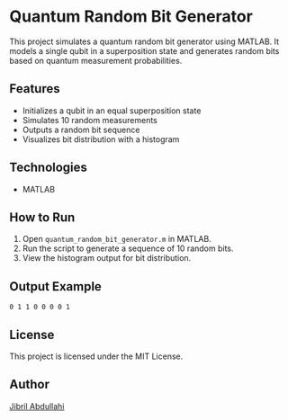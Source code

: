 # Quantum Random Bit Generator

This project simulates a quantum random bit generator using MATLAB. It models a single qubit in a superposition state and generates random bits based on quantum measurement probabilities.

## Features
- Initializes a qubit in an equal superposition state
- Simulates 10 random measurements
- Outputs a random bit sequence
- Visualizes bit distribution with a histogram

## Technologies
- MATLAB

## How to Run
1. Open `quantum_random_bit_generator.m` in MATLAB.
2. Run the script to generate a sequence of 10 random bits.
3. View the histogram output for bit distribution.

## Output Example
```
0 1 1 0 0 0 0 1
```

## License
This project is licensed under the MIT License.

## Author
[Jibril Abdullahi](https://github.com/rabullakh)

